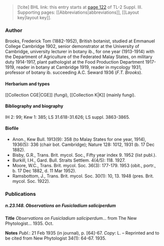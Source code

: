 > [!cite] BHL link: this entry starts at [page 122](https://www.biodiversitylibrary.org/item/103861#page/132/mode/1up) of TL-2 Suppl. III.
> Supporting pages: [[Abbreviations|abbreviations]], [[Layout key|layout key]].

### Author

Brooks, Frederick Tom (1882-1952), British botanist, studied at Emmanuel College Cambridge 1902, senior demonstrator at the University of Cambridge, university lecturer in botany ib., for one year (1913-1914) with the Department of Agriculture of the Federated Malay States, on military duty 1914-1917, plant pathologist at the Food Production Department 1917-1919, reader in botany at Cambridge 1919, reader in mycology 1931, professor of botany ib. succeeding A.C. Seward 1936 (*F.T. Brooks*).

#### Herbarium and types

[[Collection CGE|CGE]] (fungi), [[Collection K|K]] (mainly fungi).

#### Bibliography and biography

IH 2: 99; Kew 1: 385; LS 31.618-31.626; LS suppl. 3863-3865.

#### Biofile

- Anon., Kew Bull. 1913(9): 358 (to Malay States for one year, 1914), 1936(5): 336 (chair bot. Cambridge); Nature 128: 1012, 1931 (b. 17 Dec 1882).
- Bisby, G.R., Trans. Brit. mycol. Soc., Fifty year index 9. 1952 (list publ.).
- Burkill, I.H., Gard. Bull. Straits Settlem. 4(4/5): 118. 1927.
- Moore, W.C., Trans. Brit. mycol. Soc. 36(3): 177-179. 1953 (obit., portr., b. 17 Dec 1882, d. 11 Mar 1952).
- Ramsbottom, J., Trans. Brit. mycol. Soc. 30(1): 10, 13. 1948 (pres. Brit. mycol. Soc. 1922).

### Publications

##### n.23.148. Observations on Fusicladium saliciperdum

**Title**
*Observations on Fusicladium saliciperdum*... from The New Phytologist... 1935. Oct.

**Notes**
*Publ*.: 21 Feb 1935 (in journal), p. \[64\]-67. *Copy*: L. – Reprinted and to be cited from New Phytologist 34(1): 64-67. 1935.

